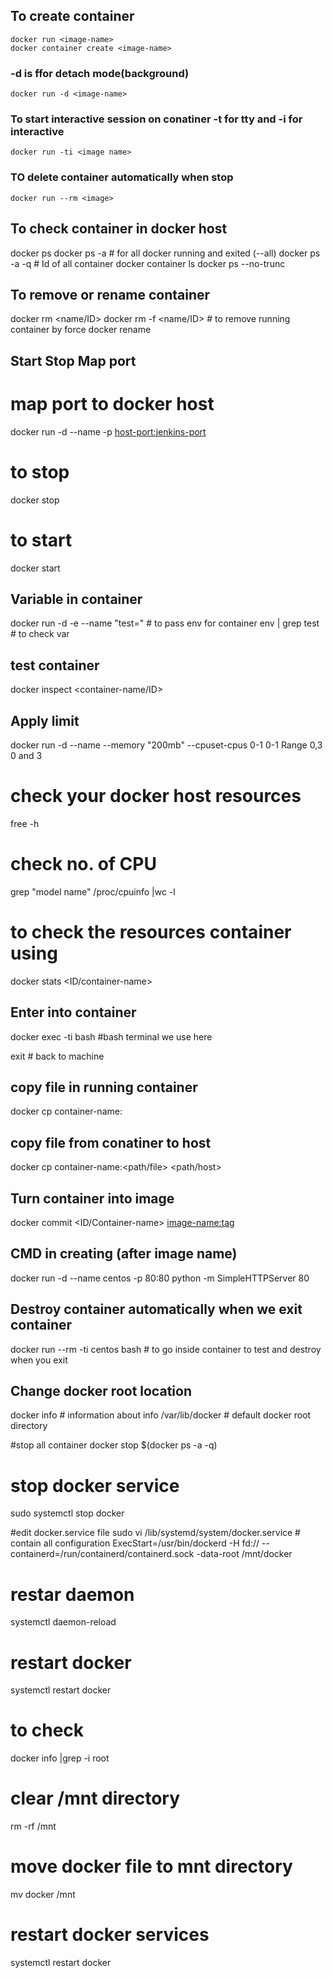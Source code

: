 ## To create container
```
docker run <image-name>
docker container create <image-name>
```
### -d is ffor detach mode(background)
```
docker run -d <image-name>                 
```
### To start interactive session on conatiner -t for tty and -i for interactive
```
docker run -ti <image name>
```
### TO delete container automatically when stop
```
docker run --rm <image>
```

## To check container in docker host
docker ps
docker ps -a                              # for all docker running and exited (--all)
docker ps -a -q                           # Id of all container
docker container ls
docker ps --no-trunc

## To remove or rename container
docker rm <name/ID>
docker rm -f <name/ID>                  # to remove running container by force
docker rename <old name> <new-name>

## Start Stop Map port
# map port to docker host
docker run -d --name <container-name> -p <host-port:jenkins-port> <image-name>

# to stop
docker stop <docker-name>

# to start
docker start <docker-name>


## Variable in container
docker run -d -e --name <container-name> "test=<value>" <image-name>    # to pass env for container
env | grep test                                 # to check var

## test container
docker inspect <container-name/ID>
 
 ## Apply limit
docker run -d --name <container-name> --memory "200mb" --cpuset-cpus 0-1 <image-name> 
 0-1        Range
 0,3        0 and 3
 # check your docker host resources
 free -h
 
 # check no. of CPU
 grep "model name" /proc/cpuinfo |wc -l
 
 # to check the resources container using
 docker stats <ID/container-name>
 
## Enter into container
docker exec -ti <container-name> bash  #bash terminal we use here

exit  # back to machine

## copy file in running container
docker cp <file-name> container-name:<path-of-directory-in-container>

## copy file from conatiner to host
docker cp container-name:<path/file> <path/host>

## Turn container into image
docker commit <ID/Container-name> <image-name:tag>


## CMD in creating  (after image name)
docker run -d --name centos -p 80:80 <image-name> python -m SimpleHTTPServer 80 


## Destroy container automatically when we exit container
docker run --rm -ti centos bash    # to go inside container to test and destroy when you exit


## Change docker root location
docker info    # information about info
/var/lib/docker   # default docker root directory

#stop all container
docker stop $(docker ps -a -q)

# stop docker service
sudo systemctl stop docker

#edit docker.service file
sudo vi /lib/systemd/system/docker.service  # contain all configuration
ExecStart=/usr/bin/dockerd -H fd:// --containerd=/run/containerd/containerd.sock -data-root /mnt/docker

# restar daemon
systemctl daemon-reload

# restart docker
systemctl restart docker

# to check
docker info |grep -i root

# clear /mnt directory
rm -rf /mnt

# move docker file to mnt directory
mv docker /mnt

# restart docker services
systemctl restart docker


















